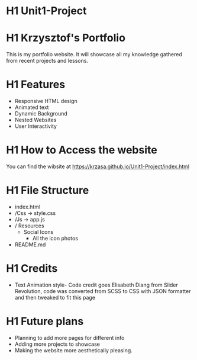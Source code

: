 # H1 Unit1-Project 
# H1 Krzysztof's Portfolio 

<p>This is my portfolio website. It will showcase all my knowledge gathered from recent projects and lessons.  </p>

# H1 Features

* Responsive HTML design 
* Animated text 
* Dynamic Background 
* Nested Websites 
* User Interactivity 

# H1 How to Access the website 
You can find the wibsite at https://krzasa.github.io/Unit1-Project/index.html

# H1 File Structure 
* index.html
* /Css  -> style.css
* /Js -> app.js
* / Resources 
    + Social Icons 
        + All the icon photos 
* README.md 

# H1 Credits 
 
 * Text Animation style- Code credit goes Elisabeth Diang from Slider Revolution, code was converted from SCSS to CSS with JSON formatter and then tweaked to fit this page

 # H1 Future plans 
 * Planning to add more pages for different info
 * Adding more projects to showcase 
 * Making the website more aesthetically pleasing.

    


